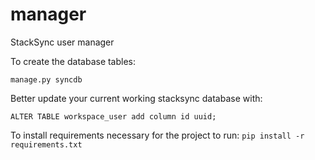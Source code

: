 manager
=======

StackSync user manager


To create the database tables:
```
manage.py syncdb
```

Better update your current working stacksync database with:
```
ALTER TABLE workspace_user add column id uuid;
```

To install requirements necessary for the project to run:
```pip install -r requirements.txt```
